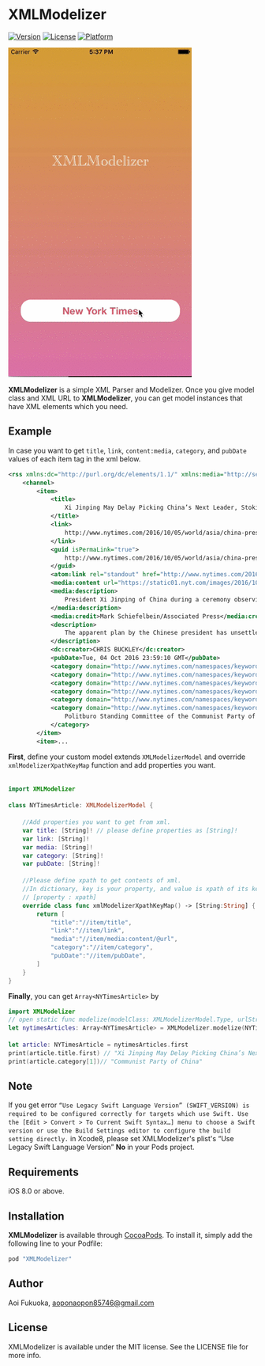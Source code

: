 # XMLModelizer

[![Version](https://img.shields.io/cocoapods/v/XMLModelizer.svg?style=flat)](http://cocoapods.org/pods/XMLModelizer)
[![License](https://img.shields.io/cocoapods/l/XMLModelizer.svg?style=flat)](http://cocoapods.org/pods/XMLModelizer)
[![Platform](https://img.shields.io/cocoapods/p/XMLModelizer.svg?style=flat)](http://cocoapods.org/pods/XMLModelizer)

![sample](https://github.com/aoifukuoka/XMLModelizer/raw/master/sample.gif)

**XMLModelizer** is a simple XML Parser and Modelizer.
Once you give model class and XML URL to **XMLModelizer**, you can get model instances that have XML elements which you need.  

## Example

In case you want to get `title`, `link`, `content:media`, `category`, and `pubDate` values of each item tag in the xml below.

```xml
<rss xmlns:dc="http://purl.org/dc/elements/1.1/" xmlns:media="http://search.yahoo.com/mrss/" xmlns:atom="http://www.w3.org/2005/Atom" xmlns:nyt="http://www.nytimes.com/namespaces/rss/2.0" version="2.0">
    <channel>
        <item>
            <title>
                Xi Jinping May Delay Picking China’s Next Leader, Stoking Speculation
            </title>
            <link>
                http://www.nytimes.com/2016/10/05/world/asia/china-president-xi-jinping-successor.html?partner=rss&emc=rss
            </link>
            <guid isPermaLink="true">
                http://www.nytimes.com/2016/10/05/world/asia/china-president-xi-jinping-successor.html
            </guid>
            <atom:link rel="standout" href="http://www.nytimes.com/2016/10/05/world/asia/china-president-xi-jinping-successor.html?partner=rss&emc=rss"/>
            <media:content url="https://static01.nyt.com/images/2016/10/03/world/04CHINA-XI-web1/04CHINA-XI-web1-moth.jpg" medium="image" height="151" width="151"/>
            <media:description>
                President Xi Jinping of China during a ceremony observing Martyrs’ Day, a holiday that memorializes Chinese who died in battle against foreign powers, at Tiananmen Square in Beijing last week.
            </media:description>
            <media:credit>Mark Schiefelbein/Associated Press</media:credit>
            <description>
                The apparent plan by the Chinese president has unsettled the party elite and created uncertainty over whether Mr. Xi will try to stay in power beyond the usual two terms.
            </description>
            <dc:creator>CHRIS BUCKLEY</dc:creator>
            <pubDate>Tue, 04 Oct 2016 23:59:10 GMT</pubDate>
            <category domain="http://www.nytimes.com/namespaces/keywords/nyt_per">Xi Jinping</category>
            <category domain="http://www.nytimes.com/namespaces/keywords/nyt_org_all">Communist Party of China</category>
            <category domain="http://www.nytimes.com/namespaces/keywords/nyt_geo">China</category>
            <category domain="http://www.nytimes.com/namespaces/keywords/des">Appointments and Executive Changes</category>
            <category domain="http://www.nytimes.com/namespaces/keywords/nyt_per">Li Keqiang</category>
            <category domain="http://www.nytimes.com/namespaces/keywords/nyt_org_all">
                Politburo Standing Committee of the Communist Party of China
            </category>
        </item>
        <item>...
```



**First**, define your custom model extends `XMLModelizerModel` and override `xmlModelizerXpathKeyMap` function and add properties you want.

```Swift

import XMLModelizer

class NYTimesArticle: XMLModelizerModel {
    
    //Add properties you want to get from xml.
    var title: [String]! // please define properties as [String]!
    var link: [String]!
    var media: [String]!
    var category: [String]!
    var pubDate: [String]!
    
    //Please define xpath to get contents of xml.
    //In dictionary, key is your property, and value is xpath of its key.
    // [property : xpath]
    override class func xmlModelizerXpathKeyMap() -> [String:String] {
        return [
            "title":"//item/title",
            "link":"//item/link",
            "media":"//item/media:content/@url",
            "category":"//item/category",
            "pubDate":"//item/pubDate",
        ]
    }
}
```

**Finally**, you can get `Array<NYTimesArticle>` by
```Swift
import XMLModelizer
// open static func modelize(modelClass: XMLModelizerModel.Type, urlString: String) -> [AnyObject]
let nytimesArticles: Array<NYTimesArticle> = XMLModelizer.modelize(NYTimesArticle.self, "http://rss.nytimes.com/services/xml/rss/nyt/World.xml")

let article: NYTimesArticle = nytimesArticles.first
print(article.title.first) // "Xi Jinping May Delay Picking China’s Next Leader, Stoking Speculation"
print(article.category[1])// "Communist Party of China"

```

## Note

If you get error `“Use Legacy Swift Language Version” (SWIFT_VERSION) is required to be configured correctly for targets which use Swift. Use the [Edit > Convert > To Current Swift Syntax…] menu to choose a Swift version or use the Build Settings editor to configure the build setting directly.` in Xcode8, please set XMLModelizer's plist's “Use Legacy Swift Language Version” **No** in your Pods project.

## Requirements

iOS 8.0 or above.

## Installation

**XMLModelizer** is available through [CocoaPods](http://cocoapods.org). To install
it, simply add the following line to your Podfile:

```ruby
pod "XMLModelizer"
```

## Author

Aoi Fukuoka, aoponaopon85746@gmail.com

## License

XMLModelizer is available under the MIT license. See the LICENSE file for more info.